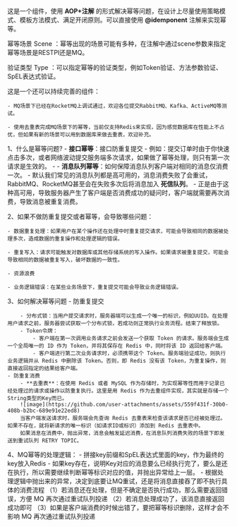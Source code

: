 这是一个组件，使用 **AOP+注解** 的形式解决幂等问题，在设计上尽量使用策略模式、模板方法模式、满足开闭原则。可以直接使用 **@idemponent** 注解来实现幂等。

幂等场景 Scene ：幂等出现的场景可能有多种，在注解中通过scene参数来指定幂等场景是RESTPI还是MQ。

验证类型 Type ：可以指定幂等的验证类型，例如Token验证、方法参数验证、SpEL表达式验证。


这是一个还可以持续完善的组件：

    - MQ场景下已经在RocketMQ上调试通过，欢迎各位提交RabbitMQ、Kafka、ActiveMQ等测试。
    
    - 使用去重表完成MQ场景下的幂等，当前仅支持Redis来实现，因为感觉数据库在性能上不占优，但如果有新的场景可以用到数据库来做去重表，欢迎补充。


1、什么是幂等问题?
    -
    **接口幂等**：接口防重复提交
        - 例如：提交订单时由于你快速点击多次，或者网络波动提交服务端多次请求，如果做了幂等处理，则只有第一次请求是生效的。
    -
    - 
    **消息队列幂等**：如何保障消息队列客户端对相同的消息仅消费一次。
        - 默认我们常见的消息队列都是高可用的，消息消费失败了会重试，RabbitMQ、RocketMQ甚至会在失败多次后将消息加入 **死信队列**。
        - 正是由于这种高可用，导致服务器产生了客户端是否消费成功的疑问时，客户端就需要再次消费，导致消息被重复消费。

2、如果不做防重复提交或者幂等，会导致哪些问题：

    - 数据重复处理：如果用户在某个操作还在处理中时重复提交请求，可能会导致相同的数据被处理多次，造成数据的重复操作和处理逻辑的错误。
    
    - 重复写入：请求可能触发对数据库或其他存储系统的写入操作。如果请求被重复提交，可能会导致相同的数据被重复写入，破坏数据的一致性。
    
    - 资源浪费
    
    - 业务逻辑错误：在某些业务场景下，重复提交可能会导致业务逻辑错误。
    

3、如何解决幂等问题
    - 防重复提交
    
        - 分布式锁：当用户提交请求时，服务器端可以生成一个唯一的标识，例如UUID。在处理用户请求之前，服务器尝试获取一个分布式锁，若成功则正常执行业务流程。结束了释放锁。
        - Token令牌：
            - 客户端在第一次调用业务请求之前会发送一个获取 Token 的请求。服务端会生成一个全局唯一的 ID 作为 Token，并将其保存在 Redis 中，同时将该 ID 返回给客户端。
            - 客户端进行第二次业务请求时，必须携带这个 Token。服务端验证成功，则执行业务逻辑并从 Redis 中删除该 Token。否则，即 Redis 没有该 Token，为重复操作，则直接返回指定的结果给客户端。
    - 防重复消费
        - **去重表**：在使用 Redis 或者 MySQL 作为存储时，为实现幂等性而用于记录已经处理过的请求或操作以防重复执行。这里是用 Redis 作为去重组件实现，其实就是存储一个String类型的Key而已。
        ![image](https://github.com/user-attachments/assets/559f431f-30b0-408b-b2bc-689e91e22ed8)
        当客户端发送请求时，服务端会先查询 Redis 去重表来检查该请求是否已经被处理过。如果不存在，就将新请求的唯一标识（如请求ID或标识）添加到 Redis 去重表中。
        如果消息在消费中，抛出异常，消息会触发延迟消费，在消息队列消费失败的场景下即发送到重试队列 RETRY TOPIC。

4、MQ幂等的处理逻辑：
    - 拼接key前缀和SpEL表达式里面的key，作为最终的key放入Redis
    - 如果key存在，说明Key对应的消息要么已经执行完了，要么是还在执行，所以需要继续判断幂等标识对应的值，并抛出异常给上一层。
    - 根据处理逻辑中抛出来的异常，决定到底要让MQ重试，还是将消息直接吞了即不执行具体的消费流程
        （1）若消息还在处理，但是不确定是否执行成功，那么需要返回错误，方便 MQ 再次通过重试队列投递
        （2）若消息处理成功了，该消息直接返回成功即可
        （3）如果是客户端消费的时候出错了，要把幂等标识删除，这样才会不影响 MQ 再次通过重试队列投递
